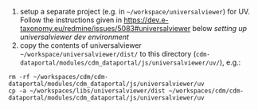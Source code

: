 
1. setup a separate project (e.g. in  `~/workspace/universalviewer`) for UV. 
   Follow the instructions given in https://dev.e-taxonomy.eu/redmine/issues/5083#universalviewer below *setting up universalviewer dev environment*
2. copy the contents of universalviewer `~/workspace/universalviewer/dist/` to 
   this directory (`cdm-dataportal/modules/cdm_dataportal/js/universalviewer/uv/`), e.g.:
   
~~~
rm -rf ~/workspaces/cdm/cdm-dataportal/modules/cdm_dataportal/js/universalviewer/uv
cp -a ~/workspaces/libs/universalviewer/dist ~/workspaces/cdm/cdm-dataportal/modules/cdm_dataportal/js/universalviewer/uv
~~~
